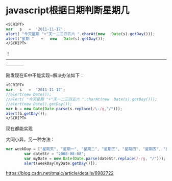 # javascript根据日期判断星期几

 

```Jsp
<SCRIPT> 
var   s   =  '2011-11-17'; 
alert( "今天星期 "+"天一二三四五六 ".charAt(new   Date(s).getDay())); 
alert("星期 "   +   new   Date(s).getDay());
</SCRIPT>
```

！————————————————————————————————————————

刚发现在IE中不能实现~解决办法如下：

```Jsp
<SCRIPT> 
var   s   =  '2011-11-17'; 
//alert(new Date());
//alert( "今天星期 "+"天一二三四五六 ".charAt(new  Date(s).getDay())); 
//alert(new Date().getDay());
var b = new Date(Date.parse(s.replace(/\-/g,"/")));
alert(b.getDay());
</SCRIPT>
```

现在都能实现

大同小异，另一种方法：

```js
var weekDay = ["星期天", "星期一", "星期二", "星期三", "星期四", "星期五", "星期六"];
        var dateStr = "2008-08-08";
        var myDate = new Date(Date.parse(dateStr.replace(/-/g, "/")));
        alert(weekDay[myDate.getDay()]); 

```





https://blog.csdn.net/tmaic/article/details/6982722